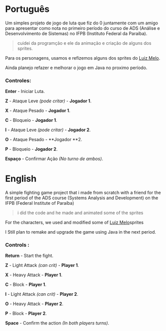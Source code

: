 # Português

Um simples projeto de jogo de luta que fiz do 0 juntamente com um amigo para apresentar como nota no primeiro período do curso de ADS (Análise e Desenvolvimento de Sistemas) no IFPB (Instituto Federal da Paraíba).
> cuidei da programção e ele da animação e criação de alguns dos sprites.

Para os personagens, usamos e refizemos alguns dos sprites do [Luiz Melo](https://luizmelo.itch.io).

Ainda planejo refazer e melhorar o jogo em Java no proximo período.

### Controles:

**Enter** - Iniciar Luta.

**Z** - Ataque Leve *(pode critar)* - **Jogador 1**.

**X** - Ataque Pesado - **Jogador 1**.

**C** - Bloqueio - **Jogador 1**.

**I** - Ataque Leve *(pode critar)* - **Jogador 2**.

**O** - Ataque Pesado - **Jogador **2.

**P** - Bloqueio - **Jogador 2**.

**Espaço** - Confirmar Ação *(No turno de ambos)*.


# English

A simple fighting game project that i made from scratch with a friend
for the first period of the ADS course (Systems Analysis and Development) on the IFPB (Federal Institute of Paraíba)
> i did the code and he made and animated some of the sprites

For the characters, we used and modified some of [Luiz Melo](https://luizmelo.itch.io)sprites

I Still plan to remake and upgrade the game using Java in the next period.

### Controls :

**Return** - Start the fight.

**Z** - Light Attack *(can crit)* - **Player 1**.

**X** - Heavy Attack - **Player 1**.

**C** - Block - **Player 1**.

**I** - Light Attack *(can crit)* - **Player 2**.

**O** - Heavy Attack - **Player 2**.

**P** - Block - **Player 2**.

**Space** - Confirm the action *(In both players turns)*.
